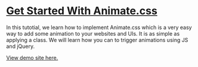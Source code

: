 # [Get Started With Animate.css](https://www.youtube.com/watch?v=S2KCXKAView)

In this tutotial, we learn how to implement Animate.css which is a very easy way to add some animation to your websites and UIs. It is as simple as applying a class. We will learn how you can to trigger animations using JS and jQuery.

[View demo site here.](https://webdevtuts.github.io/get_started_with_animate_css/)
